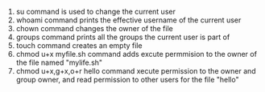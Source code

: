 1. su command is used to change the current user
2. whoami command prints the effective username of the current user
3. chown command changes the owner of the file
4. groups command prints all the groups the current user is part of
5. touch command creates an empty file
6. chmod u+x myfile.sh command adds excute permmision to the owner of the file named "mylife.sh"
7. chmod u+x,g+x,o+r hello command xecute permission to the owner and group owner, and read permission to other users for the file "hello"
